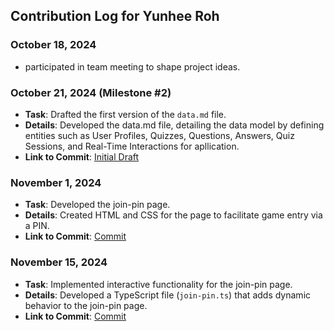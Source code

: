 ## Contribution Log for Yunhee Roh

### October 18, 2024
- participated in team meeting to shape project ideas.

### October 21, 2024 (Milestone #2)
- **Task**:  Drafted the first version of the `data.md` file.
- **Details**: Developed the data.md file, detailing the data model by defining entities such as User Profiles, Quizzes, Questions, Answers, Quiz Sessions, and Real-Time Interactions for apllication.
- **Link to Commit**: [Initial Draft](https://github.com/leon332157/teradle/commit/8623347d28447b70d9291fcab83141070461b4b8)

### November 1, 2024
- **Task**: Developed the join-pin page.
- **Details**: Created HTML and CSS for the page to facilitate game entry via a PIN.
- **Link to Commit**: [Commit](https://github.com/leon332157/teradle/compare/main...yunhee-join-pin)

### November 15, 2024
- **Task**: Implemented interactive functionality for the join-pin page.
- **Details**: Developed a TypeScript file (`join-pin.ts`) that adds dynamic behavior to the join-pin page.
- **Link to Commit**: [Commit](https://github.com/leon332157/teradle/pull/8)
